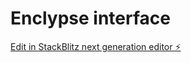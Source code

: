 # Enclypse interface

[Edit in StackBlitz next generation editor ⚡️](https://stackblitz.com/~/github.com/RepertoireLLC/unworld3.0)